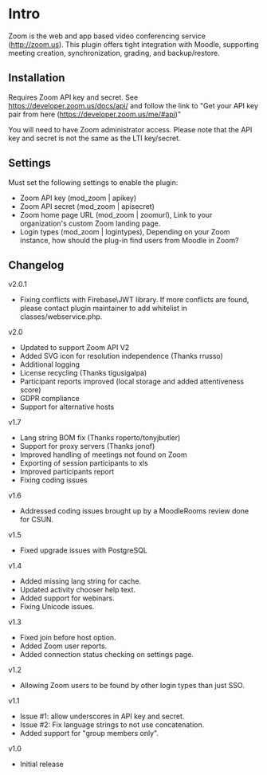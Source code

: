 # Intro
Zoom is the web and app based video conferencing service (http://zoom.us). This plugin offers tight integration with Moodle, supporting meeting creation, synchronization, grading, and backup/restore.

## Installation
Requires Zoom API key and secret.
See https://developer.zoom.us/docs/api/ and follow the link to "Get your API key pair from here (https://developer.zoom.us/me/#api)"

You will need to have Zoom administrator access. Please note that the API key and secret is not the same as the LTI key/secret.

## Settings
Must set the following settings to enable the plugin:

* Zoom API key (mod_zoom | apikey)
* Zoom API secret (mod_zoom | apisecret)
* Zoom home page URL (mod_zoom | zoomurl), Link to your organization's custom Zoom landing page.
* Login types (mod_zoom | logintypes), Depending on your Zoom instance, how should the plug-in find users from Moodle in Zoom?

## Changelog

v2.0.1

* Fixing conflicts with Firebase\JWT library. If more conflicts are found,
please contact plugin maintainer to add whitelist in classes/webservice.php.

v2.0

* Updated to support Zoom API V2
* Added SVG icon for resolution independence (Thanks rrusso)
* Additional logging
* License recycling (Thanks tigusigalpa)
* Participant reports improved (local storage and added attentiveness score)
* GDPR compliance
* Support for alternative hosts

v1.7

* Lang string BOM fix (Thanks roperto/tonyjbutler)
* Support for proxy servers (Thanks jonof)
* Improved handling of meetings not found on Zoom
* Exporting of session participants to xls
* Improved participants report
* Fixing coding issues

v1.6

* Addressed coding issues brought up by a MoodleRooms review done for CSUN.

v1.5

* Fixed upgrade issues with PostgreSQL

v1.4

* Added missing lang string for cache.
* Updated activity chooser help text.
* Added support for webinars.
* Fixing Unicode issues.

v1.3

* Fixed join before host option.
* Added Zoom user reports.
* Added connection status checking on settings page.

v1.2

* Allowing Zoom users to be found by other login types than just SSO.

v1.1

* Issue #1: allow underscores in API key and secret.
* Issue #2: Fix language strings to not use concatenation.
* Added support for "group members only".

v1.0

* Initial release
